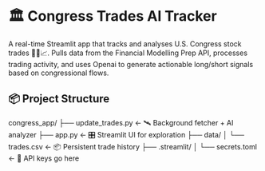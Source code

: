 # 🏛️ Congress Trades AI Tracker

A real-time Streamlit app that tracks and analyses U.S. Congress stock trades 🧑‍⚖️📈. Pulls data from the Financial Modelling Prep API, processes trading activity, and uses Openai to generate actionable long/short signals based on congressional flows.

## 📦 Project Structure


congress_app/
├── update_trades.py        ← 🛰️ Background fetcher + AI analyzer
├── app.py                  ← 🎛️ Streamlit UI for exploration
├── data/
│   └── trades.csv          ← 📦 Persistent trade history
├── .streamlit/
│   └── secrets.toml        ← 🔐 API keys go here

